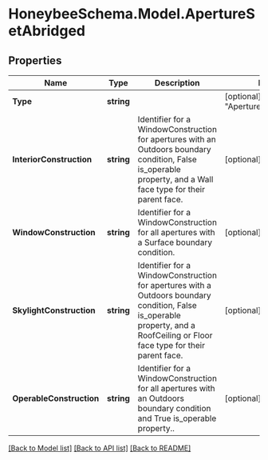 
# HoneybeeSchema.Model.ApertureSetAbridged

## Properties

Name | Type | Description | Notes
------------ | ------------- | ------------- | -------------
**Type** | **string** |  | [optional] [default to "ApertureSetAbridged"]
**InteriorConstruction** | **string** | Identifier for a WindowConstruction for apertures with an Outdoors boundary condition, False is_operable property, and a Wall face type for their parent face. | [optional] 
**WindowConstruction** | **string** | Identifier for a WindowConstruction for all apertures with a Surface boundary condition. | [optional] 
**SkylightConstruction** | **string** | Identifier for a WindowConstruction for apertures with a Outdoors boundary condition, False is_operable property, and a RoofCeiling or Floor face type for their parent face. | [optional] 
**OperableConstruction** | **string** | Identifier for a WindowConstruction for all apertures with an Outdoors boundary condition and True is_operable property.. | [optional] 

[[Back to Model list]](../README.md#documentation-for-models)
[[Back to API list]](../README.md#documentation-for-api-endpoints)
[[Back to README]](../README.md)

